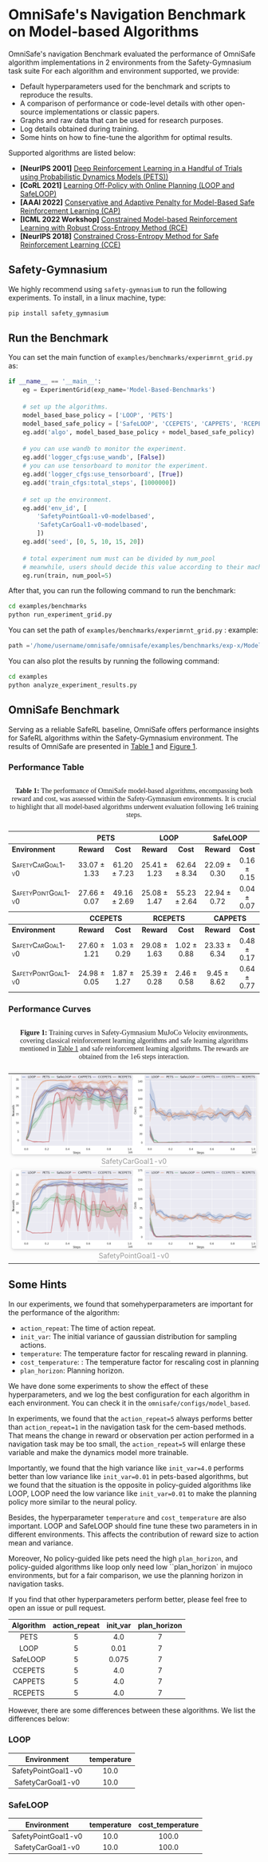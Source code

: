 # OmniSafe's Navigation Benchmark on Model-based Algorithms

OmniSafe's navigation Benchmark evaluated the performance of OmniSafe algorithm implementations in 2 environments from the Safety-Gymnasium task suite For each algorithm and environment supported, we provide:

- Default hyperparameters used for the benchmark and scripts to reproduce the results.
- A comparison of performance or code-level details with other open-source implementations or classic papers.
- Graphs and raw data that can be used for research purposes.
- Log details obtained during training.
- Some hints on how to fine-tune the algorithm for optimal results.

Supported algorithms are listed below:

- **[NeurIPS 2001]** [Deep Reinforcement Learning in a Handful of Trials using Probabilistic Dynamics Models (PETS))](https://arxiv.org/abs/1805.12114)
- **[CoRL 2021]** [Learning Off-Policy with Online Planning (LOOP and SafeLOOP)](https://arxiv.org/abs/2008.10066)
- **[AAAI 2022]** [Conservative and Adaptive Penalty for Model-Based Safe Reinforcement Learning (CAP)](https://arxiv.org/abs/2112.07701)
- **[ICML 2022 Workshop]** [Constrained Model-based Reinforcement Learning with Robust Cross-Entropy Method (RCE)](https://arxiv.org/abs/2010.07968)
- **[NeurIPS 2018]** [Constrained Cross-Entropy Method for Safe Reinforcement Learning (CCE)](https://proceedings.neurips.cc/paper/2018/hash/34ffeb359a192eb8174b6854643cc046-Abstract.html)

## Safety-Gymnasium

We highly recommend using ``safety-gymnasium`` to run the following experiments. To install, in a linux machine, type:

```bash
pip install safety_gymnasium
```

## Run the Benchmark

You can set the main function of ``examples/benchmarks/experimrnt_grid.py`` as:

```python
if __name__ == '__main__':
    eg = ExperimentGrid(exp_name='Model-Based-Benchmarks')

    # set up the algorithms.
    model_based_base_policy = ['LOOP', 'PETS']
    model_based_safe_policy = ['SafeLOOP', 'CCEPETS', 'CAPPETS', 'RCEPETS']
    eg.add('algo', model_based_base_policy + model_based_safe_policy)

    # you can use wandb to monitor the experiment.
    eg.add('logger_cfgs:use_wandb', [False])
    # you can use tensorboard to monitor the experiment.
    eg.add('logger_cfgs:use_tensorboard', [True])
    eg.add('train_cfgs:total_steps', [1000000])

    # set up the environment.
    eg.add('env_id', [
        'SafetyPointGoal1-v0-modelbased',
        'SafetyCarGoal1-v0-modelbased',
        ])
    eg.add('seed', [0, 5, 10, 15, 20])

    # total experiment num must can be divided by num_pool
    # meanwhile, users should decide this value according to their machine
    eg.run(train, num_pool=5)
```

After that, you can run the following command to run the benchmark:

```bash
cd examples/benchmarks
python run_experiment_grid.py
```

You can set the path of ``examples/benchmarks/experimrnt_grid.py`` :
example:

```python
path ='/home/username/omnisafe/omnisafe/examples/benchmarks/exp-x/Model-Based-Benchmarks'
```

You can also plot the results by running the following command:

```bash
cd examples
python analyze_experiment_results.py
```

## OmniSafe Benchmark

Serving as a reliable SafeRL baseline, OmniSafe offers performance insights for SafeRL algorithms within the Safety-Gymnasium environment. The results of OmniSafe are presented in <a href="#performance_model_based">Table 1</a> and <a href="#curve_model_based">Figure 1</a>.

### Performance Table

<table id="performance_model_based">
<thead>
<tr class="header">
<th style="text-align: left;"></th>
<th colspan="2" style="text-align: center;"><strong>PETS</strong></th>
<th colspan="2" style="text-align: center;"><strong>LOOP</strong></th>
<th colspan="2"
style="text-align: center;"><strong>SafeLOOP</strong></th>
</tr>
</thead>
<tbody>
<tr class="odd">
<td style="text-align: left;"><strong>Environment</strong></td>
<td style="text-align: center;"><strong>Reward</strong></td>
<td style="text-align: center;"><strong>Cost</strong></td>
<td style="text-align: center;"><strong>Reward</strong></td>
<td style="text-align: center;"><strong>Cost</strong></td>
<td style="text-align: center;"><strong>Reward</strong></td>
<td style="text-align: center;"><strong>Cost</strong></td>
</tr>
<tr class="even">
<td style="text-align: left;"><span
class="smallcaps">SafetyCarGoal1-v0</span></td>
<td style="text-align: center;">33.07 <span class="math inline">±</span>
1.33</td>
<td style="text-align: center;">61.20 <span class="math inline">±</span>
7.23</td>
<td style="text-align: center;">25.41 <span class="math inline">±</span>
1.23</td>
<td style="text-align: center;">62.64 <span class="math inline">±</span>
8.34</td>
<td style="text-align: center;">22.09 <span class="math inline">±</span>
0.30</td>
<td style="text-align: center;">0.16 <span class="math inline">±</span>
0.15</td>
</tr>
<tr class="odd">
<td style="text-align: left;"><span
class="smallcaps">SafetyPointGoal1-v0</span></td>
<td style="text-align: center;">27.66 <span class="math inline">±</span>
0.07</td>
<td style="text-align: center;">49.16 <span class="math inline">±</span>
2.69</td>
<td style="text-align: center;">25.08 <span class="math inline">±</span>
1.47</td>
<td style="text-align: center;">55.23 <span class="math inline">±</span>
2.64</td>
<td style="text-align: center;">22.94 <span class="math inline">±</span>
0.72</td>
<td style="text-align: center;">0.04 <span class="math inline">±</span>
0.07</td>
</tr>
<thead>
<tr class="header">
<th style="text-align: left;"></th>
<th colspan="2" style="text-align: center;"><strong>CCEPETS</strong></th>
<th colspan="2" style="text-align: center;"><strong>RCEPETS</strong></th>
<th colspan="2"
style="text-align: center;"><strong>CAPPETS</strong></th>
</tr>
</thead>
<tr class="odd">
<td style="text-align: left;"><strong>Environment</strong></td>
<td style="text-align: center;"><strong>Reward</strong></td>
<td style="text-align: center;"><strong>Cost</strong></td>
<td style="text-align: center;"><strong>Reward</strong></td>
<td style="text-align: center;"><strong>Cost</strong></td>
<td style="text-align: center;"><strong>Reward</strong></td>
<td style="text-align: center;"><strong>Cost</strong></td>
</tr>
<tr class="even">
<td style="text-align: left;"><span
class="smallcaps">SafetyCarGoal1-v0</span></td>
<td style="text-align: center;">27.60 <span class="math inline">±</span>
1.21</td>
<td style="text-align: center;">1.03 <span class="math inline">±</span>
0.29</td>
<td style="text-align: center;">29.08 <span class="math inline">±</span>
1.63</td>
<td style="text-align: center;">1.02 <span class="math inline">±</span>
0.88</td>
<td style="text-align: center;">23.33 <span class="math inline">±</span>
6.34</td>
<td style="text-align: center;">0.48 <span class="math inline">±</span>
0.17</td>
</tr>
<tr class="odd">
<td style="text-align: left;"><span
class="smallcaps">SafetyPointGoal1-v0</span></td>
<td style="text-align: center;">24.98 <span class="math inline">±</span>
0.05</td>
<td style="text-align: center;">1.87 <span class="math inline">±</span>
1.27</td>
<td style="text-align: center;">25.39 <span class="math inline">±</span>
0.28</td>
<td style="text-align: center;">2.46 <span class="math inline">±</span>
0.58</td>
<td style="text-align: center;">9.45 <span class="math inline">±</span>
8.62</td>
<td style="text-align: center;">0.64 <span class="math inline">±</span>
0.77</td>
</tr>
</tbody>
  <caption><p style="font-family: 'Times New Roman', Times, serif;"><b>Table 1:</b> The performance of OmniSafe model-based algorithms, encompassing both reward and cost, was assessed within the Safety-Gymnasium environments. It is crucial to highlight that all model-based algorithms underwent evaluation following 1e6 training steps.</p></caption>
</table>

### Performance Curves

<table id="curve_model_based">
  <tr>
    <td style="text-align:center">
      <img style="border-radius: 0.3125em; box-shadow: 0 2px 4px 0 rgba(34,36,38,.12),0 2px 10px 0 rgba(34,36,38,.08);" src="./benchmarks/SafetyCarGoal1-v0-modelbased.png">
      <br>
      <div style="color:orange; border-bottom: 1px solid #d9d9d9; display: inline-block; color: #999; padding: 2px;">
        SafetyCarGoal1-v0
      </div>
    </td>
  </tr>
  <tr>
    <td style="text-align:center">
      <img style="border-radius: 0.3125em; box-shadow: 0 2px 4px 0 rgba(34,36,38,.12),0 2px 10px 0 rgba(34,36,38,.08);" src="./benchmarks/SafetyPointGoal1-v0-modelbased.png">
      <br>
      <div style="color:orange; border-bottom: 1px solid #d9d9d9; display: inline-block; color: #999; padding: 2px;">
        SafetyPointGoal1-v0
      </div>
    </td>
  </tr>
  <caption><p style="font-family: 'Times New Roman', Times, serif;"><b>Figure 1:</b> Training curves in Safety-Gymnasium MuJoCo Velocity environments, covering classical  reinforcement learning algorithms and safe learning algorithms mentioned in <a href="#performance_model_based">Table 1</a> and safe reinforcement learning algorithms. The rewards are obtained from the 1e6 steps interaction.</p></caption>
</table>

## Some Hints

In our experiments, we found that somehyperparameters are important for the performance of the algorithm:

- ``action_repeat``: The time of action repeat.
- ``init_var``: The initial variance of gaussian distribution for sampling actions.
- ``temperature``: The temperature factor for rescaling reward in planning.
- ``cost_temperature``: : The temperature factor for rescaling cost in planning
- ``plan_horizon``: Planning horizon.

We have done some experiments to show the effect of these hyperparameters, and we log the best configuration for each algorithm in each environment. You can check it in the ``omnisafe/configs/model_based``.

In experiments, we found that the ``action_repeat=5`` always performs better than ``action_repeat=1`` in the navigation task for the cem-based methods. That means the change in reward or observation per action performed in a navigation task may be too small, the ``action_repeat=5`` will enlarge these variable and make the dynamics model more trainable.


Importantly, we found that the high variance like ``init_var=4.0`` performs better than low variance like ``init_var=0.01`` in pets-based algorithms, but we found that the situation is the opposite in policy-guided algorithms like LOOP, LOOP need the low variance like ``init_var=0.01`` to make the planning policy more similar to the neural policy.

Besides, the hyperparameter ``temperature`` and ``cost_temperature`` are also important. LOOP and SafeLOOP should fine tune these two parameters in in different environments. This affects the contribution of reward size to action mean and variance.

Moreover, No policy-guided like pets need the high ``plan_horizon``, and policy-guided algorithms like loop only need low ``plan_horizon` in mujoco environments, but for a fair comparison, we use the planning horizon in navigation tasks.

If you find that other hyperparameters perform better, please feel free to open an issue or pull request.

| Algorithm | action_repeat | init_var | plan_horizon |
| :-------: | :-----------: | :------: | :----------: |
|   PETS    |       5       |   4.0    |      7       |
|   LOOP    |       5       |   0.01   |      7       |
| SafeLOOP  |       5       |  0.075   |      7       |
|  CCEPETS  |       5       |   4.0    |      7       |
|  CAPPETS  |       5       |   4.0    |      7       |
|  RCEPETS  |       5       |   4.0    |      7       |

However, there are some differences between these algorithms. We list the differences below:

### LOOP

|     Environment     | temperature |
| :-----------------: | :---------: |
| SafetyPointGoal1-v0 |    10.0     |
|  SafetyCarGoal1-v0  |    10.0     |

### SafeLOOP

|     Environment     | temperature | cost_temperature |
| :-----------------: | :---------: | :--------------: |
| SafetyPointGoal1-v0 |    10.0     |      100.0       |
|  SafetyCarGoal1-v0  |    10.0     |      100.0       |
